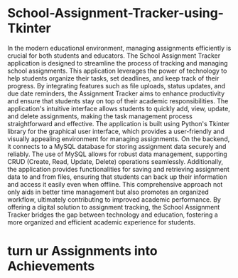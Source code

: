 # School-Assignment-Tracker-using-Tkinter
In the modern educational environment, managing assignments efficiently is crucial for both students and educators. The School Assignment Tracker application is designed to streamline the process of tracking and managing school assignments. This application leverages the power of technology to help students organize their tasks, set deadlines, and keep track of their progress. By integrating features such as file uploads, status updates, and due date reminders, the Assignment Tracker aims to enhance productivity and ensure that students stay on top of their academic responsibilities. The application's intuitive interface allows students to quickly add, view, update, and delete assignments, making the task management process straightforward and effective.
The application is built using Python's Tkinter library for the graphical user interface, which provides a user-friendly and visually appealing environment for managing assignments. On the backend, it connects to a MySQL database for storing assignment data securely and reliably. The use of MySQL allows for robust data management, supporting CRUD (Create, Read, Update, Delete) operations seamlessly. Additionally, the application provides functionalities for saving and retrieving assignment data to and from files, ensuring that students can back up their information and access it easily even when offline. This comprehensive approach not only aids in better time management but also promotes an organized workflow, ultimately contributing to improved academic performance. By offering a digital solution to assignment tracking, the School Assignment Tracker bridges the gap between technology and education, fostering a more organized and efficient academic experience for students.
# turn ur Assignments into Achievements
